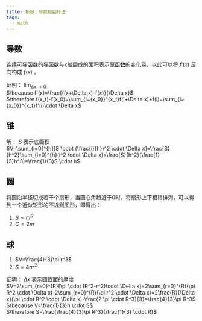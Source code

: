 ```yaml
---
title: 极限：导数和割补法
tags:
  - math
---
```


## 导数

连续可导函数的导函数与x轴围成的面积表示原函数的变化量，以此可以将 $f'(x)$ 反向构成 $f(x)$ 。

证明： $\lim_{\Delta x \to 0}$ <br>
$\because f'(x)=\frac{f(x+\Delta x)-f(x)}{\Delta x}$ <br> 
$\therefore f(x_t)-f(x_0)=\sum_{i={x_0}}^{x_t}f(i+\Delta x)+f(i)=\sum_{i={x_0}}^{x_t}f'(i)\cdot \Delta x$ <br> 

## 锥

解： $S$ 表示底面积 <br> 
$V=\sum_{i=0}^{h}[S \cdot (\frac{i}{h})^2 \cdot \Delta x]=\frac{S}{h^2}\sum_{i=0}^{h}(i^2 \cdot \Delta x)=\frac{S}{h^2}(\frac{1}{3}h^3)=\frac{1}{3}S \cdot h$ <br>

## 圆

将圆沿半径切成若干个扇形，当圆心角趋近于0时，将扇形上下相错排列，可以得到一个近似矩形的不规则图形，即得出：
1. $S=\pi r^2$
2. $C=2\pi r$

## 球

1. $V=\frac{4}{3}\pi r^3$
2. $S=4\pi r^2$

证明： $\Delta x$ 表示圆截面的厚度 <br>
$V=2\sum_{r=0}^{R}[\pi \cdot (R^2-r^2)\cdot \Delta x]=2\sum_{r=0}^{R}(\pi R^2 \cdot \Delta x)-2\sum_{r=0}^{R}(\pi r^2 \cdot \Delta x)=2\frac{R}{\Delta x}(\pi \cdot R^2 \cdot \Delta x)-\frac{2 \pi \cdot R^3}{3}=\frac{4}{3}\pi R^3$ <br> 
$\because V=\frac{1}{3}h \cdot S$ <br> 
$\therefore S=\frac{\frac{4}{3}\pi R^3}{\frac{1}{3} \cdot R}$ <br> 